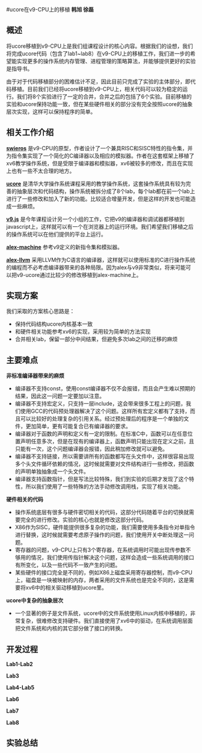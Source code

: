 #ucore在v9-CPU上的移植
**韩旭 徐磊**

## 概述
将ucore移植到v9-CPU上是我们组课程设计的核心内容。根据我们的设想，我们将完成ucore代码（包含了lab1~lab8）在v9-CPU上的移植工作，我们进一步的希望能实现更多的操作系统内存管理、进程管理的策略算法，并能够提供更好的实验是指导书。

由于对于代码移植部分的困难估计不足，因此目前只完成了实验的主体部分，即代码移植。目前我们已经将ucore移植到v9-CPU上，相关代码可以较为稳定的运行。我们将8个实验进行了一定的合并，合并之后的包括了6个实验。目前移植的实验和ucore保持功能一致，但在某些硬件相关的部分没有完全按照ucore的抽象层次实现，这样可以保持程序的简单。

## 相关工作介绍

**[swieros](https://github.com/rswier/swieros)** 是v9-CPU的原型，作者设计了一个兼具RISC和SISC特性的指令集，并为指令集实现了一个简化的C编译器以及相应的模拟器。作者在这套框架上移植了xv6教学操作系统，但是受限于编译器和模拟器，xv6被较多的修改，而且在实现上也有一些不太合理的地方。

**[ucore](https://github.com/chyyuu/ucore_os_lab)** 是清华大学操作系统课程采用的教学操作系统，这套操作系统具有较为完善的抽象层次和代码结构，操作系统被拆分成了8个lab，每个lab都在前一个lab上进行了一些修改和加入了新的功能。比较适合增量开发，但是这样的开发也可能造成一些麻烦。

**[v9.js](https://github.com/JianxinMa/v9.js)** 是今年课程设计另一个小组的工作，它把v9的编译器和调试器都移植到javascript上，这样就可以有一个在浏览器上的运行环境。我们希望我们移植之后的操作系统可以在他们提供的平台上运行。

**[alex-machine](https://github.com/paulzfm/alex-machine)** 参考v9定义的新指令集和模拟器。

**[alex-llvm](https://github.com/a1exwang/llvm)** 采用LLVM作为C语言的编译器，这样就可以使用标准的C进行操作系统的编程而不必考虑编译器带来的各种局限。因为alex与v9非常类似，将来可能可以把v9-ucore通过比较少的修改移植到alex-machine上。

## 实现方案

我们采取的方案核心思路是：

- 保持代码结构ucore内核基本一致
- 和硬件相关功能参考xv6的实现，采用较为简单的方法实现
- 合并相关lab，保留一部分中间结果，但避免多次lab之间的迁移的麻烦

## 主要难点

**非标准编译器带来的麻烦**

- 编译器不支持const，使用const编译器不仅不会报错，而且会产生难以预期的结果，因此这一问题一定要加以注意。
- 编译器不支持宏定义，只支持一层include，这会带来很多工程上的问题，我们使用GCC的代码预处理器解决了这个问题。这样所有宏定义都有了支持，而且可以比较好的处理复杂的引用关系。经过预处理后的程序是一个单独的文件，更加简单，更有可能复合已有编译器的要求。
- 编译器对于函数的声明和定义有一定的限制。在标准C中，函数可以在任意位置声明任意多次，但是在现有的编译器上，函数声明只能出现在定义之前，且只能有一次，这个问题编译器会报错，因此稍加修改就可以避免。
- 编译器不支持链接，所以需要讲所有的函数都写在头文件中，这样很容易出现多个头文件循环依赖的情况，这时候就需要对文件结构进行一些修改，把函数的声明单独抽象成一个头文件。
- 编译器支持函数指针，但是写法比较特殊，我们到实验的后期才发现了这个特性，所以我们使用了一些特殊的方法手动修改调用栈，实现了相关功能。

**硬件相关的代码**

- 操作系统底层有很多与硬件密切相关的代码，这部分代码随着平台的切换就需要完全的进行修改。实验的核心也就是修改这部分代码。
- X86作为SISC，硬件能提供很多复杂的功能，我们需要使用多条指令对单指令进行替换，这时候就需要考虑原子操作的问题，我们使用开关中断处理这一问题。
- 寄存器的问题，v9-CPU上只有3个寄存器，在系统调用时可能出现传参数不够用的情况，我们使用传指针解决这个问题，这样会造成一些系统调用的接口有所变化，以及一些代码不一致产生的问题。
- 某些硬件的接口完全是不同的，例如X86上磁盘采用寄存器控制，而v9-CPU上，磁盘是一块被映射的内存，两者采用的文件系统也是完全不同的，这是需要将xv6中的相关驱动移植到ucore里。

**ucore中复杂的抽象层次**

- 一个显著的例子是文件系统，ucore中的文件系统使用Linux内核中移植的，非常复杂，很难修改支持硬件。我们直接使用了xv6中的驱动，在系统调用层面把文件系统和内核的其它部分做了接口的转换。

## 开发过程

**Lab1-Lab2**

**Lab3**

**Lab4-Lab5**

**Lab6**

**Lab7**

**Lab8**

## 实验总结
